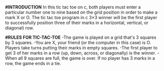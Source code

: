 **#INTRODUCTION**
In this tic tac toe on c, both players must enter a particular number one to nine based on the grid position in order to make a mark X or O. The tic tac toe program in c 3×3 winner will be the first player to successfully position three of their marks in a horizontal, vertical, or diagonal) row.

**#RULES FOR TIC-TAC-TOE**
-The game is played on a grid that's 3 squares by 3 squares.
-You are X, your friend (or the computer in this case) is O. Players take turns putting their marks in empty squares.
-The first player to get 3 of her marks in a row (up, down, across, or diagonally) is the winner.
-When all 9 squares are full, the game is over. If no player has 3 marks in a row, the game ends in a tie.

